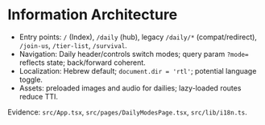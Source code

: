# Information Architecture

- Entry points: `/` (Index), `/daily` (hub), legacy `/daily/*` (compat/redirect), `/join-us`, `/tier-list`, `/survival`.
- Navigation: Daily header/controls switch modes; query param `?mode=` reflects state; back/forward coherent.
- Localization: Hebrew default; `document.dir = 'rtl'`; potential language toggle.
- Assets: preloaded images and audio for dailies; lazy-loaded routes reduce TTI.

Evidence: `src/App.tsx`, `src/pages/DailyModesPage.tsx`, `src/lib/i18n.ts`. 
